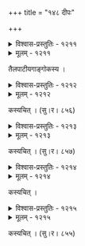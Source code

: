 +++
title = "१४८ दीपः"

+++



<details><summary>विश्वास-प्रस्तुतिः - १२११</summary>

वदनविधुसुधाभिषेकशीतान्  
सपरिभावनयेव लोलमौलिः ।  
त्वदधरमरुतो निपीय हास्यत्य्  
अपि सहजक्षणभङ्गितां प्रदीपः ॥१२११॥
</details>

<details><summary>मूलम् - १२११</summary>

वदनविधुसुधाभिषेकशीतान्  
सपरिभावनयेव लोलमौलिः ।  
त्वदधरमरुतो निपीय हास्यत्य्  
अपि सहजक्षणभङ्गितां प्रदीपः ॥१२११॥
</details>


तैलपाटीयगाङ्गोकस्य ।  



<details><summary>विश्वास-प्रस्तुतिः - १२१२</summary>

निर्वाणगोचरगतो’पि मुहुर् निशायां  
किं चेष्टितं तरुणयोः सुरतावसाने ।  
इत्य् एवम् आकलयितुं सकलं कलाविद्  
उद्ग्रीविकाम् इव ददाति रतिप्रदीपः ॥१२१२॥
</details>

<details><summary>मूलम् - १२१२</summary>

निर्वाणगोचरगतो’पि मुहुर् निशायां  
किं चेष्टितं तरुणयोः सुरतावसाने ।  
इत्य् एवम् आकलयितुं सकलं कलाविद्  
उद्ग्रीविकाम् इव ददाति रतिप्रदीपः ॥१२१२॥
</details>


कस्यचित् । (सु।र। ८५६)  



<details><summary>विश्वास-प्रस्तुतिः - १२१३</summary>

बालां कृशाङ्गीं सुरतानभिज्ञां  
गाढं नवोढाम् उपगूढवन्तम् ।  
विलोक्य जामातरम् एष दीपो  
वातायते कम्पम् उपैति भीतः ॥१२१३॥
</details>

<details><summary>मूलम् - १२१३</summary>

बालां कृशाङ्गीं सुरतानभिज्ञां  
गाढं नवोढाम् उपगूढवन्तम् ।  
विलोक्य जामातरम् एष दीपो  
वातायते कम्पम् उपैति भीतः ॥१२१३॥
</details>


कस्यचित् । (सु।र। ८५७)  



<details><summary>विश्वास-प्रस्तुतिः - १२१४</summary>

हनूमान् इव दीपो’यं दूरम् उल्लासिताञ्जनः ।  
किं च राम इवाभाति विनिर्धूतदशाननः ॥१२१४॥
</details>

<details><summary>मूलम् - १२१४</summary>

हनूमान् इव दीपो’यं दूरम् उल्लासिताञ्जनः ।  
किं च राम इवाभाति विनिर्धूतदशाननः ॥१२१४॥
</details>


कस्यचित् ।  



<details><summary>विश्वास-प्रस्तुतिः - १२१५</summary>

अतिपीतां तमोराजीं तनीयान् वोढुम् अक्षमः ।  
वमतीव शनैर् एष प्रदीपः कज्जलच्छलात् ॥१२१५॥
</details>

<details><summary>मूलम् - १२१५</summary>

अतिपीतां तमोराजीं तनीयान् वोढुम् अक्षमः ।  
वमतीव शनैर् एष प्रदीपः कज्जलच्छलात् ॥१२१५॥
</details>


कस्यचित् । (सु।र। ८५५)  

